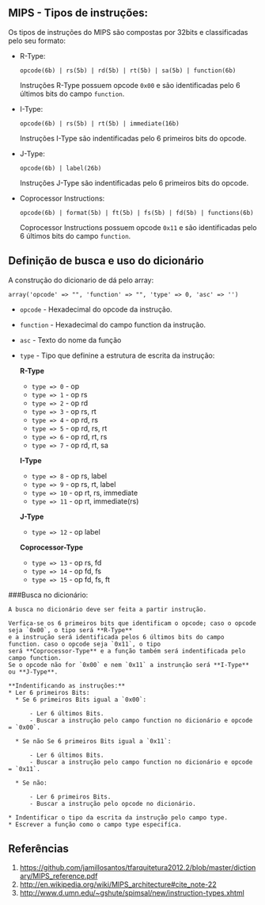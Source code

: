 
MIPS - Tipos de instruções:
---------------------------
Os tipos de instruções do MIPS são compostas por 32bits e classificadas pelo seu formato:
  - R-Type:

        opcode(6b) | rs(5b) | rd(5b) | rt(5b) | sa(5b) | function(6b)

    Instruções R-Type possuem opcode `0x00` e são identificadas pelo 6 últimos bits do campo `function`.
    
  - I-Type:
  
        opcode(6b) | rs(5b) | rt(5b) | immediate(16b)

    Instruções I-Type são indentificadas pelo 6 primeiros bits do opcode.

  - J-Type:
  
        opcode(6b) | label(26b)

    Instruções J-Type são indentificadas pelo 6 primeiros bits do opcode.
    
  - Coprocessor Instructions:
  
        opcode(6b) | format(5b) | ft(5b) | fs(5b) | fd(5b) | functions(6b)

    Coprocessor Instructions possuem opcode `0x11` e são identificadas pelo 6 últimos bits do campo `function`.

    

Definição de busca e uso do dicionário
--------------------------------------

A construção do dicionario de dá pelo array:

    array('opcode' => "", 'function' => "", 'type' => 0, 'asc' => '')
    
  * `opcode` - Hexadecimal do opcode da instrução. 
  * `function` - Hexadecimal do campo function da instrução.
  * `asc` - Texto do nome da função
  * `type` - Tipo que definine a estrutura de escrita da instrução:
      
    **R-Type**
    - `type => 0` - op
    - `type => 1` - op rs
    - `type => 2` - op rd
    - `type => 3` - op rs, rt
    - `type => 4` - op rd, rs
    - `type => 5` - op rd, rs, rt
    - `type => 6` - op rd, rt, rs
    - `type => 7` - op rd, rt, sa

    **I-Type**
    - `type => 8`  - op rs, label
    - `type => 9`  - op rs, rt, label
    - `type => 10` - op rt, rs, immediate
    - `type => 11` - op rt, immediate(rs)
    
    **J-Type**
    - `type => 12` - op label

    **Coprocessor-Type**
    - `type => 13` - op rs, fd
    - `type => 14` - op fd, fs
    - `type => 15` - op fd, fs, ft
    

  ###Busca no dicionário:
  
    A busca no dicionário deve ser feita a partir instrução.
    
    Verfica-se os 6 primeiros bits que identificam o opcode; caso o opcode seja `0x00`, o tipo será **R-Type**
    e a instrução será identificada pelos 6 últimos bits do campo function. caso o opcode seja `0x11`, o tipo
    será **Coprocessor-Type** e a função também será indentificada pelo campo function.
    Se o opcode não for `0x00` e nem `0x11` a instrunção será **I-Type** ou **J-Type**.
    
    **Indentificando as instruções:**
    * Ler 6 primeiros Bits:
      * Se 6 primeiros Bits igual a `0x00`:
      
          - Ler 6 últimos Bits.
          - Buscar a instrução pelo campo function no dicionário e opcode = `0x00`.
         
      * Se não Se 6 primeiros Bits igual a `0x11`:
      
          - Ler 6 últimos Bits.
          - Buscar a instrução pelo campo function no dicionário e opcode = `0x11`.
         
      * Se não:
      
          - Ler 6 primeiros Bits.
          - Buscar a instrução pelo opcode no dicionário.
         
    * Indentificar o tipo da escrita da instrução pelo campo type.
    * Escrever a função como o campo type especifíca.
    
Referências
-----------
1. https://github.com/jamillosantos/tfarquitetura2012.2/blob/master/dictionary/MIPS_reference.pdf
2. http://en.wikipedia.org/wiki/MIPS_architecture#cite_note-22
3. http://www.d.umn.edu/~gshute/spimsal/new/instruction-types.xhtml

